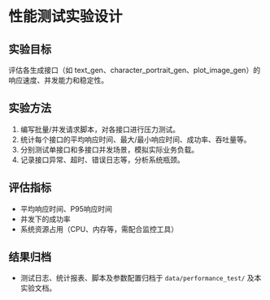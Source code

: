 # 性能测试实验设计

## 实验目标

评估各生成接口（如 text_gen、character_portrait_gen、plot_image_gen）的响应速度、并发能力和稳定性。

## 实验方法

1. 编写批量/并发请求脚本，对各接口进行压力测试。
2. 统计每个接口的平均响应时间、最大/最小响应时间、成功率、吞吐量等。
3. 分别测试单接口和多接口并发场景，模拟实际业务负载。
4. 记录接口异常、超时、错误日志等，分析系统瓶颈。

## 评估指标

- 平均响应时间、P95响应时间
- 并发下的成功率
- 系统资源占用（CPU、内存等，需配合监控工具）

## 结果归档

- 测试日志、统计报表、脚本及参数配置归档于 `data/performance_test/` 及本实验文档。
